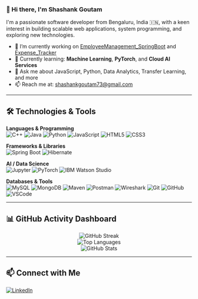 ### 👋 Hi there, I'm Shashank Goutam

I'm a passionate software developer from Bengaluru, India 🇮🇳, with a keen interest in building scalable web applications, system programming, and exploring new technologies.

- 🔭 I’m currently working on [EmployeeManagement_SpringBoot](https://github.com/ShashankGoutam/EmployeeManagement_SpringBoot) and [Expense_Tracker](https://github.com/ShashankGoutam/Expense_Tracker.git)
- 🌱 Currently learning: **Machine Learning**, **PyTorch**, and **Cloud AI Services**
- 💬 Ask me about JavaScript, Python, Data Analytics, Transfer Learning, and more
- 📫 Reach me at: [shashankgoutam73@gmail.com](mailto:shashankgoutam73@gmail.com)

---

## 🛠️ Technologies & Tools

**Languages & Programming**  
![C++](https://img.shields.io/badge/-C++-00599C?style=flat-square&logo=c%2B%2B&logoColor=white)
![Java](https://img.shields.io/badge/-Java-007396?style=flat-square&logo=java&logoColor=white)
![Python](https://img.shields.io/badge/-Python-3776AB?style=flat-square&logo=python&logoColor=white)
![JavaScript](https://img.shields.io/badge/-JavaScript-black?style=flat-square&logo=javascript)
![HTML5](https://img.shields.io/badge/-HTML5-E34F26?style=flat-square&logo=html5&logoColor=white)
![CSS3](https://img.shields.io/badge/-CSS3-1572B6?style=flat-square&logo=css3&logoColor=white)

**Frameworks & Libraries**  
![Spring Boot](https://img.shields.io/badge/-Spring%20Boot-6DB33F?style=flat-square&logo=spring-boot&logoColor=white)
![Hibernate](https://img.shields.io/badge/-Hibernate-59666C?style=flat-square&logo=hibernate&logoColor=white)

**AI / Data Science**  
![Jupyter](https://img.shields.io/badge/-Jupyter-F37626?style=flat-square&logo=jupyter)
![PyTorch](https://img.shields.io/badge/-PyTorch-EE4C2C?style=flat-square&logo=pytorch&logoColor=white)
![IBM Watson Studio](https://img.shields.io/badge/-Watson%20Studio-052FAD?style=flat-square&logo=ibm&logoColor=white)

**Databases & Tools**  
![MySQL](https://img.shields.io/badge/-MySQL-4479A1?style=flat-square&logo=mysql&logoColor=white)
![MongoDB](https://img.shields.io/badge/-MongoDB-black?style=flat-square&logo=mongodb)
![Maven](https://img.shields.io/badge/-Maven-C71A36?style=flat-square&logo=apache-maven&logoColor=white)
![Postman](https://img.shields.io/badge/-Postman-FF6C37?style=flat-square&logo=postman&logoColor=white)
![Wireshark](https://img.shields.io/badge/-Wireshark-1679A7?style=flat-square&logo=wireshark)
![Git](https://img.shields.io/badge/-Git-black?style=flat-square&logo=git)
![GitHub](https://img.shields.io/badge/-GitHub-black?style=flat-square&logo=github)
![VSCode](https://img.shields.io/badge/-VSCode-007ACC?style=flat-square&logo=visual-studio-code)

---

## 📊 GitHub Activity Dashboard

<p align="center">
  <img src="https://streak-stats.demolab.com?user=ShashankGoutam&theme=radical&hide_border=true" alt="GitHub Streak" />
  <br/>
  <img src="https://github-readme-stats.vercel.app/api/top-langs/?username=ShashankGoutam&layout=donut&theme=tokyonight&hide_border=true" alt="Top Languages" />
  <br/>
  <img src="https://github-readme-stats.vercel.app/api?username=ShashankGoutam&show_icons=true&theme=radical&count_private=true&hide_border=true" alt="GitHub Stats" />
</p>

---

## 📫 Connect with Me

[![LinkedIn](https://img.shields.io/badge/-LinkedIn-0077B5?style=flat&logo=linkedin&logoColor=white)](https://www.linkedin.com/in/shashank-goutam-735924288/)
